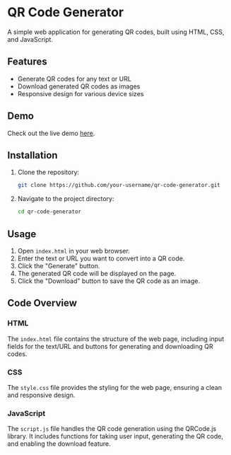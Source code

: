# QR Code Generator

A simple web application for generating QR codes, built using HTML, CSS, and JavaScript.

## Features

- Generate QR codes for any text or URL
- Download generated QR codes as images
- Responsive design for various device sizes

## Demo

Check out the live demo [here](https://your-demo-link.com).

## Installation

1. Clone the repository:
    ```bash
    git clone https://github.com/your-username/qr-code-generator.git
    ```
2. Navigate to the project directory:
    ```bash
    cd qr-code-generator
    ```

## Usage

1. Open `index.html` in your web browser.
2. Enter the text or URL you want to convert into a QR code.
3. Click the "Generate" button.
4. The generated QR code will be displayed on the page.
5. Click the "Download" button to save the QR code as an image.

## Code Overview

### HTML

The `index.html` file contains the structure of the web page, including input fields for the text/URL and buttons for generating and downloading QR codes.

### CSS

The `style.css` file provides the styling for the web page, ensuring a clean and responsive design.

### JavaScript

The `script.js` file handles the QR code generation using the QRCode.js library. It includes functions for taking user input, generating the QR code, and enabling the download feature.
